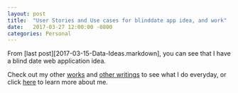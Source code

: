 ```yaml
---
layout: post
title:  "User Stories and Use cases for blinddate app idea, and work"
date:   2017-03-27 12:00:00 -0800
categories: Personal
---
```

From [last post][2017-03-15-Data-Ideas.markdown], you can see that I have a blind date web application idea.

Check out my other [works][business] and [other writings][blogs]  to see what I do everyday, or click [here][about] to learn more about me.

[blogs]: http://vincetallica.github.io/blogs
[about]: http://vincetallica.github.io/about
[business]:   https://vpakwong.github.io/
